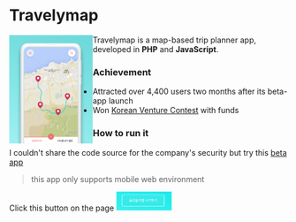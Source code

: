 # Travelymap

<img align=left width=30% src="https://github.com/parkyo/Travelymap/blob/master/main.png"/>
Travelymap is a map-based trip planner app, developed in <strong>PHP</strong> and <strong>JavaScript</strong>.

### Achievement
- Attracted over 4,400 users two months after its beta-app launch
- Won <a href="https://www.tourventure.or.kr/biz/main/view">Korean Venture Contest</a> with funds
 
### How to run it
I couldn't share the code source for the company's security but try this <a href="https://www.travelymap.com/">beta app</a>
<blockquote> this app only supports mobile web environment</blockquote>
Click this button on the page
<img width=20% src="https://github.com/parkyo/Travelymap/blob/master/start_button.png"/>
